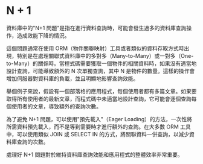 # N + 1

資料庫中的"N+1 問題"是指在進行資料查詢時，可能會發生過多的資料庫查詢操作，造成效能下降的情況。

這個問題通常在使用 ORM（物件關聯映射）工具或者類似的資料存取方式時出現，特別是在處理關聯式資料庫中的多對多（Many-to-Many）或一對多（One-to-Many）的關係時。當程式碼需要獲取一個物件的相關資料時，如果沒有適當地設計查詢，可能導致額外的 N 次單獨查詢，其中 N 是物件的數量。這樣的操作會增加伺服器對資料庫的負載，並且明顯地影響查詢效能。

舉個例子來說，假設有一個部落格的應用程式，每個使用者都有多篇文章。如果要取得所有使用者的最新文章，而程式碼中未適當地設計查詢，它可能會逐個查詢每個使用者的文章，導致額外的查詢次數。

為了避免 N+1 問題，可以使用"預先載入"（Eager Loading）的方法，一次性將所需資料預先載入，而不是等到需要時才進行額外的查詢。在大多數 ORM 工具中，可以使用類似 JOIN 或 SELECT IN 的方式，將關聯資料一併查詢，以減少資料庫查詢的次數。

處理好 N+1 問題對於維持資料庫查詢效能和應用程式的整體效率非常重要。
